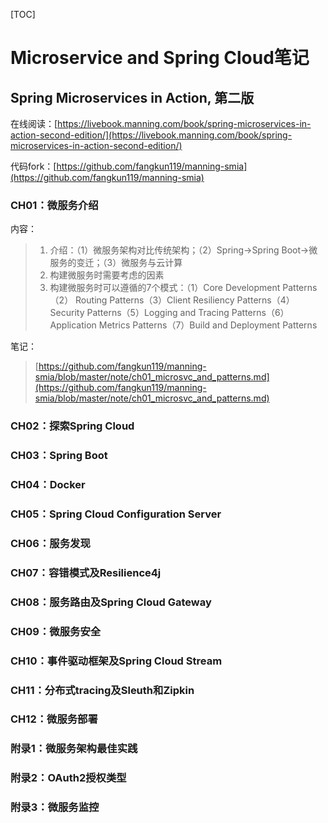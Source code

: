 [TOC]

# Microservice and Spring Cloud笔记

## Spring Microservices in Action, 第二版

在线阅读：[https://livebook.manning.com/book/spring-microservices-in-action-second-edition/](https://livebook.manning.com/book/spring-microservices-in-action-second-edition/)

代码fork：[https://github.com/fangkun119/manning-smia](https://github.com/fangkun119/manning-smia)

### CH01：微服务介绍

内容：

> 1. 介绍：（1）微服务架构对比传统架构；（2）Spring→Spring Boot→微服务的变迁；（3）微服务与云计算
> 2. 构建微服务时需要考虑的因素
> 3. 构建微服务时可以遵循的7个模式：（1）Core Development Patterns（2） Routing Patterns（3）Client Resiliency Patterns（4）Security Patterns（5）Logging and Tracing Patterns（6）Application Metrics Patterns（7）Build and Deployment Patterns

笔记：

> [https://github.com/fangkun119/manning-smia/blob/master/note/ch01_microsvc_and_patterns.md](https://github.com/fangkun119/manning-smia/blob/master/note/ch01_microsvc_and_patterns.md)

### CH02：探索Spring Cloud

### CH03：Spring Boot

### CH04：Docker

### CH05：Spring Cloud Configuration Server

### CH06：服务发现

### CH07：容错模式及Resilience4j

### CH08：服务路由及Spring Cloud Gateway

### CH09：微服务安全

### CH10：事件驱动框架及Spring Cloud Stream

### CH11：分布式tracing及Sleuth和Zipkin

### CH12：微服务部署

### 附录1：微服务架构最佳实践

### 附录2：OAuth2授权类型 

### 附录3：微服务监控

